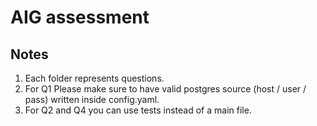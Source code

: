 # AIG assessment 

## Notes

1. Each folder represents questions.
1. For Q1 Please make sure to have valid postgres source (host / user / pass) written inside config.yaml.
1. For Q2 and Q4 you can use tests instead of a main file.
